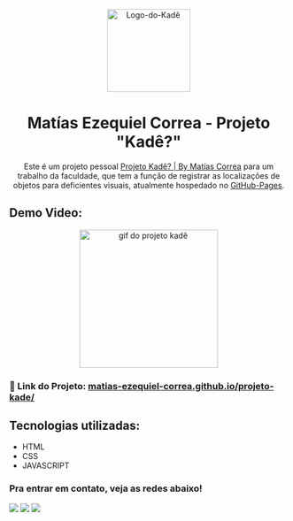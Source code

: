 <div align="center">
  <img alt="Logo-do-Kadê " src="https://i.ibb.co/0KpPy8C/kade-logo-1.png" width="150" />
</div>
<h1 align="center">
  Matías Ezequiel Correa - Projeto "Kadê?"
</h1>
<p align="center">
  Este é um projeto pessoal <a href="https://matias-ezequiel-correa.github.io/projeto-kade/" target="_blank">Projeto Kadê? | By Matías Correa</a> para um trabalho da faculdade, que tem a função de registrar as localizações de objetos para deficientes visuais, atualmente hospedado no <a href="https://github.com/matias-ezequiel-correa">GitHub-Pages</a>.
</p>

## Demo Video: <br>
[<p align="center"><img width="250" src="./src/design/projeto-kade-video.gif" alt="gif do projeto kadê">](https://matias-ezequiel-correa.github.io/projeto-kade/)</p>

### 🔗 Link do Projeto: <a href="https://matias-ezequiel-correa.github.io/projeto-kade/" target="_blank">matias-ezequiel-correa.github.io/projeto-kade/</a>

## Tecnologias utilizadas:

 * HTML
 * CSS
 * JAVASCRIPT

 ### Pra entrar em contato, veja as redes abaixo!
 
<div> 
  <a href="https://instagram.com/maticorrea10" target="_blank"><img src="https://img.shields.io/badge/-Instagram-%23E4405F?style=for-the-badge&logo=instagram&logoColor=white" target="_blank"></a>
  <a href = "https://matiasecorrea19@gmail.com"><img src="https://img.shields.io/badge/-Gmail-%23333?style=for-the-badge&logo=gmail&logoColor=white" target="_blank"></a>
  <a href="https://www.linkedin.com/in/matías-ezequiel-correa" target="_blank"><img src="https://img.shields.io/badge/-LinkedIn-%230077B5?style=for-the-badge&logo=linkedin&logoColor=white" target="_blank"></a> 
</div>
